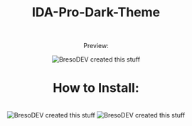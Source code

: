 <center>
<h1>IDA-Pro-Dark-Theme</h1><br >
<p>Preview:</p>


<img src="https://i.imgur.com/ANjb3Ve.png" alt = "BresoDEV created this stuff" >

<h1>How to Install:</h1><br >
<img src="https://i.imgur.com/abTN5pQ.png" alt = "BresoDEV created this stuff" >

<img src="https://i.imgur.com/HH11Szb.png" alt = "BresoDEV created this stuff" >
</center>

